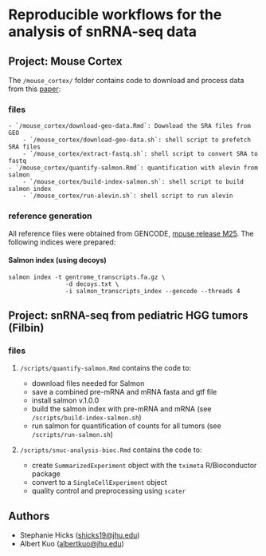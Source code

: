 # Reproducible workflows for the analysis of snRNA-seq data


## Project: Mouse Cortex 

The `/mouse_cortex/` folder contains code to download and process data from this [paper](https://www.nature.com/articles/s41587-020-0465-8): 

### files 

    - `/mouse_cortex/download-geo-data.Rmd`: Download the SRA files from GEO
        - `/mouse_cortex/download-geo-data.sh`: shell script to prefetch SRA files
        - `/mouse_cortex/extract-fastq.sh`: shell script to convert SRA to fastq
    - `/mouse_cortex/quantify-salmon.Rmd`: quantification with alevin from salmon
        - `/mouse_cortex/build-index-salmon.sh`: shell script to build salmon index
        - `/mouse_cortex/run-alevin.sh`: shell script to run alevin

### reference generation

All reference files were obtained from GENCODE, [mouse release M25](https://www.gencodegenes.org/mouse/release_M25.html). 
The following indices were prepared:

#### Salmon index (using decoys)

```
salmon index -t gentrome_transcripts.fa.gz \
                -d decoys.txt \
                -i salmon_transcripts_index --gencode --threads 4
```


## Project: snRNA-seq from pediatric HGG tumors (Filbin)

### files 
1. `/scripts/quantify-salmon.Rmd` contains the code to:

    - download files needed for Salmon
    - save a combined pre-mRNA and mRNA fasta and gtf file 
    - install salmon v.1.0.0
    - build the salmon index with pre-mRNA and mRNA (see `/scripts/build-index-salmon.sh`)
    - run salmon for quantification of counts for all tumors (see `/scripts/run-salmon.sh`)

2. `/scripts/snuc-analysis-bioc.Rmd` contains the code to: 

    - create `SummarizedExperiment` object with the `tximeta` R/Bioconductor package
    - convert to a `SingleCellExperiment` object
    - quality control and preprocessing using `scater`

## Authors

* Stephanie Hicks (shicks19@jhu.edu)
* Albert Kuo (albertkuo@jhu.edu)
